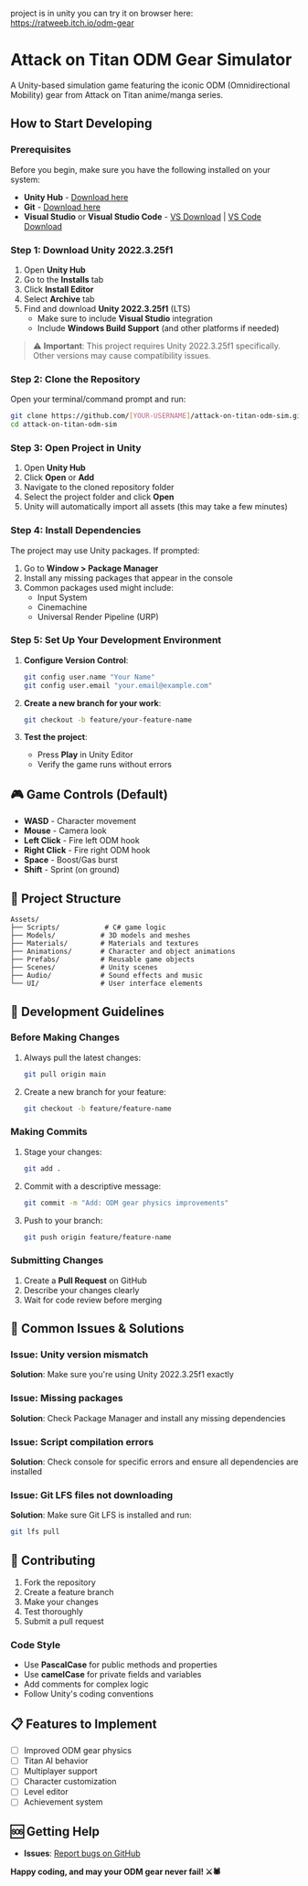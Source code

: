 project is in unity you can try it on browser here: <a>https://ratweeb.itch.io/odm-gear


# Attack on Titan ODM Gear Simulator 

A Unity-based simulation game featuring the iconic ODM (Omnidirectional Mobility) gear from Attack on Titan anime/manga series.

##  How to Start Developing

### Prerequisites

Before you begin, make sure you have the following installed on your system:

- **Unity Hub** - [Download here](https://unity.com/download)
- **Git** - [Download here](https://git-scm.com/downloads)
- **Visual Studio** or **Visual Studio Code** - [VS Download](https://visualstudio.microsoft.com/) | [VS Code Download](https://code.visualstudio.com/)

### Step 1: Download Unity 2022.3.25f1

1. Open **Unity Hub**
2. Go to the **Installs** tab
3. Click **Install Editor**
4. Select **Archive** tab
5. Find and download **Unity 2022.3.25f1** (LTS)
   - Make sure to include **Visual Studio** integration
   - Include **Windows Build Support** (and other platforms if needed)

> ⚠️ **Important**: This project requires Unity 2022.3.25f1 specifically. Other versions may cause compatibility issues.

### Step 2: Clone the Repository

Open your terminal/command prompt and run:

```bash
git clone https://github.com/[YOUR-USERNAME]/attack-on-titan-odm-sim.git
cd attack-on-titan-odm-sim
```

### Step 3: Open Project in Unity

1. Open **Unity Hub**
2. Click **Open** or **Add**
3. Navigate to the cloned repository folder
4. Select the project folder and click **Open**
4. Unity will automatically import all assets (this may take a few minutes)

### Step 4: Install Dependencies

The project may use Unity packages. If prompted:

1. Go to **Window > Package Manager**
2. Install any missing packages that appear in the console
3. Common packages used might include:
   - Input System
   - Cinemachine
   - Universal Render Pipeline (URP)

### Step 5: Set Up Your Development Environment

1. **Configure Version Control**:
   ```bash
   git config user.name "Your Name"
   git config user.email "your.email@example.com"
   ```

2. **Create a new branch for your work**:
   ```bash
   git checkout -b feature/your-feature-name
   ```

3. **Test the project**:
   - Press **Play** in Unity Editor
   - Verify the game runs without errors

## 🎮 Game Controls (Default)

- **WASD** - Character movement
- **Mouse** - Camera look
- **Left Click** - Fire left ODM hook
- **Right Click** - Fire right ODM hook
- **Space** - Boost/Gas burst
- **Shift** - Sprint (on ground)

## 📁 Project Structure

```
Assets/
├── Scripts/           # C# game logic
├── Models/           # 3D models and meshes
├── Materials/        # Materials and textures
├── Animations/       # Character and object animations
├── Prefabs/          # Reusable game objects
├── Scenes/           # Unity scenes
├── Audio/            # Sound effects and music
└── UI/               # User interface elements
```

## 🔧 Development Guidelines

### Before Making Changes

1. Always pull the latest changes:
   ```bash
   git pull origin main
   ```

2. Create a new branch for your feature:
   ```bash
   git checkout -b feature/feature-name
   ```

### Making Commits

1. Stage your changes:
   ```bash
   git add .
   ```

2. Commit with a descriptive message:
   ```bash
   git commit -m "Add: ODM gear physics improvements"
   ```

3. Push to your branch:
   ```bash
   git push origin feature/feature-name
   ```

### Submitting Changes

1. Create a **Pull Request** on GitHub
2. Describe your changes clearly
3. Wait for code review before merging

## 🐛 Common Issues & Solutions

### Issue: Unity version mismatch
**Solution**: Make sure you're using Unity 2022.3.25f1 exactly

### Issue: Missing packages
**Solution**: Check Package Manager and install any missing dependencies

### Issue: Script compilation errors
**Solution**: Check console for specific errors and ensure all dependencies are installed

### Issue: Git LFS files not downloading
**Solution**: Make sure Git LFS is installed and run:
```bash
git lfs pull
```

## 🤝 Contributing

1. Fork the repository
2. Create a feature branch
3. Make your changes
4. Test thoroughly
5. Submit a pull request

### Code Style

- Use **PascalCase** for public methods and properties
- Use **camelCase** for private fields and variables
- Add comments for complex logic
- Follow Unity's coding conventions

## 📋 Features to Implement

- [ ] Improved ODM gear physics
- [ ] Titan AI behavior
- [ ] Multiplayer support
- [ ] Character customization
- [ ] Level editor
- [ ] Achievement system

## 🆘 Getting Help

- **Issues**: [Report bugs on GitHub](https://github.com/maxsunc/ODM-Gear-Simulation/issues)

**Happy coding, and may your ODM gear never fail! ⚔️🕷️**
